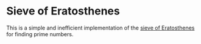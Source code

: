# Sieve of Eratosthenes

This is a simple and inefficient implementation of the [sieve of Eratosthenes](https://en.m.wikipedia.org/wiki/Sieve_of_Eratosthenes) for finding prime numbers.
